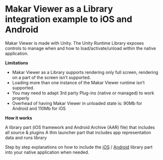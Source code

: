 # Makar Viewer as a Library integration example to iOS and Android #

Makar Viewer is made with Unity. The Unity Runtime Library exposes controls to manage when and how to load/activate/unload within the native application.


**Limitations**

- Makar Viewer as a Library supports rendering only full screen, rendering on a part of the screen isn’t supported.
- Loading more than one instance of the Makar Viewer runtime isn’t supported.
- You may need to adapt 3rd party Plug-ins (native or managed) to work properly  
- Overhead of having Makar Viewer in unloaded state is: 90Mb for Android and 110Mb for iOS

**How it works**

 A library part (iOS framework and Android Archive (AAR) file) that includes all source & plugins 
 A thin launcher part that includes app representation data and runs library

Step by step explanations on how to include the [iOS](docs/ios.md) / [Android](docs/android.md) library part into your native application when needed.

